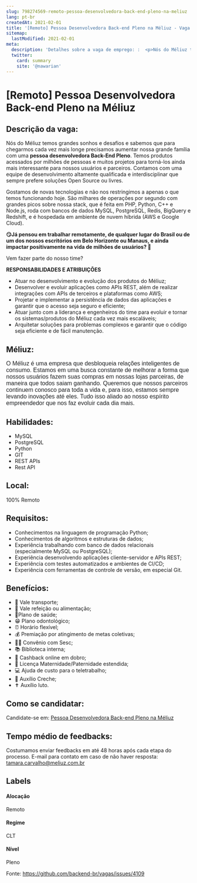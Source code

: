 ```yaml
---
slug: 798274569-remoto-pessoa-desenvolvedora-back-end-pleno-na-meliuz
lang: pt-br
createdAt: 2021-02-01
title: '[Remoto] Pessoa Desenvolvedora Back-end Pleno na Méliuz - Vaga de Emprego'
sitemap:
  lastModified: 2021-02-01
meta:
  description: 'Detalhes sobre a vaga de emprego: :  <p>Nós do Méliuz temos grandes sonhos e desafios e sabemos que para chegarmos cada vez mais longe precisamos aumentar nossa grande família com uma <strong>pessoa desenvolvedora Back-End Pleno</strong>. Temos produtos acessados por milhões de pessoas e muitos projetos para torná-los ainda mais interessante para nossos usuários e parceiros. Contamos com uma equipe de desenvolvimento altamente qualificada e interdisciplinar que sempre prefere soluções Open Source ou livres.</p> <p></p> <p>Gostamos de novas tecnologias e não nos restringimos a apenas o que temos funcionando hoje. São milhares de operações por segundo com grandes picos sobre nossa stack, que é feita em PHP, Python, C++ e Node.js, roda com bancos de dados MySQL, PostgreSQL, Redis, BigQuery e Redshift, e é hospedada em ambiente de nuvem híbrida (AWS e Google Cloud).</p> <p></p> <p><strong>😏Já pensou em trabalhar remotamente, de qualquer lugar do Brasil ou de um dos nossos escritórios em Belo Horizonte ou Manaus, e ainda impactar positivamente na vida de milhões de usuários? 🙌</strong></p> <p>Vem fazer parte do nosso time?</p> <p></p> <p><strong>RESPONSABILIDADES E ATRIBUIÇÕES</strong></p> <ul> <li>Atuar no desenvolvimento e evolução dos produtos do Méliuz;</li> <li>Desenvolver e evoluir aplicações como APIs REST, além de realizar integrações com APIs de terceiros e plataformas como AWS;</li> <li>Projetar e implementar a persistência de dados das aplicações e garantir que o acesso seja seguro e eficiente;</li> <li>Atuar junto com a liderança e engenheiros do time para evoluir e tornar os sistemas/produtos do Méliuz cada vez mais escaláveis;</li> <li>Arquitetar soluções para problemas complexos e garantir que o código seja eficiente e de fácil manutenção.</li> </ul>'
  twitter:
    card: summary
    site: '@nawarian'
---
```


# [Remoto] Pessoa Desenvolvedora Back-end Pleno na Méliuz

## Descrição da vaga: 
 <p>Nós do Méliuz temos grandes sonhos e desafios e sabemos que para chegarmos cada vez mais longe precisamos aumentar nossa grande família com uma <strong>pessoa desenvolvedora Back-End Pleno</strong>. Temos produtos acessados por milhões de pessoas e muitos projetos para torná-los ainda mais interessante para nossos usuários e parceiros. Contamos com uma equipe de desenvolvimento altamente qualificada e interdisciplinar que sempre prefere soluções Open Source ou livres.</p>
<p></p>
<p>Gostamos de novas tecnologias e não nos restringimos a apenas o que temos funcionando hoje. São milhares de operações por segundo com grandes picos sobre nossa stack, que é feita em PHP, Python, C++ e Node.js, roda com bancos de dados MySQL, PostgreSQL, Redis, BigQuery e Redshift, e é hospedada em ambiente de nuvem híbrida (AWS e Google Cloud).</p>
<p></p>
<p><strong>😏Já pensou em trabalhar remotamente, de qualquer lugar do Brasil ou de um dos nossos escritórios em Belo Horizonte ou Manaus, e ainda impactar positivamente na vida de milhões de usuários? 🙌</strong></p>
<p>Vem fazer parte do nosso time?</p>
<p></p>
<p><strong>RESPONSABILIDADES E ATRIBUIÇÕES</strong></p>
<ul>
<li>Atuar no desenvolvimento e evolução dos produtos do Méliuz;</li>
<li>Desenvolver e evoluir aplicações como APIs REST, além de realizar integrações com APIs de terceiros e plataformas como AWS;</li>
<li>Projetar e implementar a persistência de dados das aplicações e garantir que o acesso seja seguro e eficiente;</li>
<li>Atuar junto com a liderança e engenheiros do time para evoluir e tornar os sistemas/produtos do Méliuz cada vez mais escaláveis;</li>
<li>Arquitetar soluções para problemas complexos e garantir que o código seja eficiente e de fácil manutenção.</li>
</ul>

## Méliuz: 
 <p><span style="color: rgb(30,32,34);background-color: rgb(255,255,255);font-size: 16px;font-family: Poppins, Helvetica, Arial, sans-serif;">O Méliuz é uma empresa que desbloqueia relações inteligentes de consumo. Estamos em uma busca constante de melhorar a forma que nossos usuários fazem suas compras em nossas lojas parceiras, de maneira que todos saiam ganhando. Queremos que nossos parceiros continuem conosco para toda a vida e, para isso, estamos sempre levando inovações até eles. Tudo isso aliado ao nosso espírito empreendedor que nos faz evoluir cada dia mais.</span>&nbsp;</p>
</p>

 ## Habilidades: 
 - MySQL 
- PostgreSQL 
- Python 
- GIT 
- REST APIs 
- Rest API

## Local: 
 100% Remoto

## Requisitos: 
 - Conhecimentos na linguagem de programação Python; 
- Conhecimentos de algoritmos e estruturas de dados; 
- Experiência trabalhando com banco de dados relacionais (especialmente MySQL ou PostgreSQL); 
- Experiência desenvolvendo aplicações cliente-servidor e APIs REST; 
- Experiência com testes automatizados e ambientes de CI/CD; 
- Experiência com ferramentas de controle de versão, em especial Git.

## Benefícios: 
 - 🚈 Vale transporte; 
- 🥗 Vale refeição ou alimentação; 
- 🤩Plano de saúde; 
- 😁 Plano odontológico; 
- ⏰ Horário flexível; 
- 💰 Premiação por atingimento de metas coletivas; 
- 🏊‍♀ Convênio com Sesc; 
- 📚 Biblioteca interna; 
- 🤑 Cashback online em dobro; 
- 🤰 Licença Maternidade/Paternidade estendida; 
- 💻 Ajuda de custo para o teletrabalho; 
- 👶 Auxílio Creche; 
- ✝ Auxílio luto.

## Como se candidatar:
Candidate-se em: [Pessoa Desenvolvedora Back-end Pleno na Méliuz](https://coodesh.com/vagas/pessoa-desenvolvedora-backend-pleno-151654?origin=github&modal=open)

## Tempo médio de feedbacks:
 Costumamos enviar feedbacks em até 48 horas após cada etapa do processo. E-mail para contato em caso de não haver resposta: [tamara.carvalho@meliuz.com.br](mailto:tamara.carvalho@meliuz.com.br)

## Labels

#### Alocação
Remoto

#### Regime
CLT

#### Nível
Pleno

Fonte: https://github.com/backend-br/vagas/issues/4109